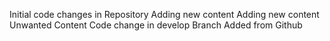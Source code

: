 Initial code changes in Repository
Adding new content
Adding new content
Unwanted Content
Code change in develop Branch
Added from Github

